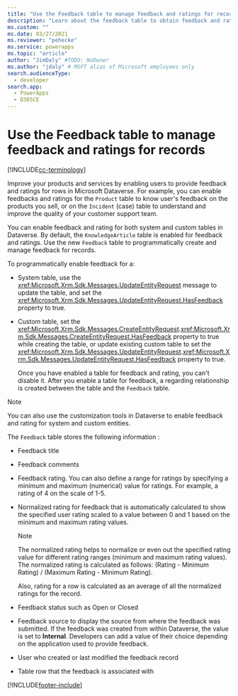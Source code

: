 ```yaml
---
title: "Use the Feedback table to manage feedback and ratings for records (Microsoft Dataverse) | Microsoft Docs" # Intent and product brand in a unique string of 43-59 chars including spaces
description: "Learn about the feedback table to obtain feedback and ratings for the records." # 115-145 characters including spaces. This abstract displays in the search result.
ms.custom: ""
ms.date: 03/27/2021
ms.reviewer: "pehecke"
ms.service: powerapps
ms.topic: "article"
author: "JimDaly" #TODO: NoOwner
ms.author: "jdaly" # MSFT alias of Microsoft employees only
search.audienceType: 
  - developer
search.app: 
  - PowerApps
  - D365CE
---
```

# Use the Feedback table to manage feedback and ratings for records

[!INCLUDE[cc-terminology](includes/cc-terminology.md)]


Improve your products and services by enabling users to provide feedback and ratings for rows in Microsoft Dataverse. For example, you can enable feedbacks and ratings for the `Product` table to know user's feedback on the products you sell, or on the `Incident` (case) table to understand and improve the quality of your customer support team.  
  
 You can enable feedback and rating for both system and custom tables in Dataverse. By default, the `KnowledgeArticle` table is enabled for feedback and ratings. Use the new `Feedback` table to programmatically create and manage feedback for records.  
  
 To programmatically enable feedback for a:  
  
- System table, use the <xref:Microsoft.Xrm.Sdk.Messages.UpdateEntityRequest> message to update the table, and set the <xref:Microsoft.Xrm.Sdk.Messages.UpdateEntityRequest.HasFeedback> property to true.  
  
- Custom table, set the <xref:Microsoft.Xrm.Sdk.Messages.CreateEntityRequest>.<xref:Microsoft.Xrm.Sdk.Messages.CreateEntityRequest.HasFeedback> property to true  while creating the table, or update existing custom table to set the <xref:Microsoft.Xrm.Sdk.Messages.UpdateEntityRequest>.<xref:Microsoft.Xrm.Sdk.Messages.UpdateEntityRequest.HasFeedback> property to true.  
  
  Once you have enabled a table for feedback and rating, you can't disable it. After you enable a table for feedback, a regarding relationship is created between the table and the `Feedback` table.  
  
> [!NOTE]
>  You can also use the customization tools in Dataverse to enable feedback and rating for system and custom entities.  
  
 The `Feedback` table stores the following information :  
  
- Feedback title  
  
- Feedback comments  
  
- Feedback rating. You can also define a range for ratings by specifying a minimum and maximum (numerical) value for ratings. For example, a rating of 4 on the scale of 1-5.  
  
- Normalized rating for feedback that is automatically calculated  to show the specified user rating scaled to a value between 0 and 1 based on the minimum and maximum rating values.  
  
  > [!NOTE]
  >  The normalized rating helps to normalize or even out the specified rating value for different rating ranges (minimum and maximum rating values). The normalized  rating is calculated as follows: (Rating - Minimum Rating) / (Maximum Rating - Minimum Rating).  
  >   
  >  Also, rating for a row is calculated as an average of all the normalized ratings for the record.  
  
- Feedback status such as Open or Closed  
  
- Feedback source to display the source from where the feedback was submitted. If the feedback was created from within Dataverse, the value is set to **Internal**. Developers can add a value of their choice depending on the application used to provide feedback.  
  
- User who created or last modified the feedback record  
  
- Table row that the feedback is associated with  
  


[!INCLUDE[footer-include](../../includes/footer-banner.md)]

